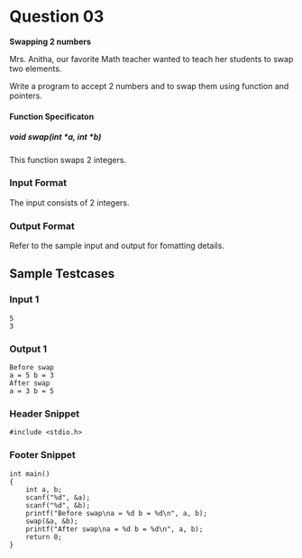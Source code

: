 # Question 03

**Swapping 2 numbers**

Mrs. Anitha, our favorite Math teacher wanted to teach her students to swap 
two elements.

Write a program to accept 2 numbers and to swap them using function and 
pointers.

#### Function Specificaton

##### void swap(int *a, int *b)

This function swaps 2 integers.

### Input Format

The input consists of 2 integers.

### Output Format

Refer to the sample input and output for fomatting details.

## Sample Testcases

### Input 1

```
5
3
```

### Output 1

```
Before swap
a = 5 b = 3
After swap
a = 3 b = 5
```

### Header Snippet

```
#include <stdio.h>
```

### Footer Snippet

```
int main() 
{
    int a, b;
    scanf("%d", &a);
    scanf("%d", &b);
    printf("Before swap\na = %d b = %d\n", a, b);
    swap(&a, &b);
    printf("After swap\na = %d b = %d\n", a, b);
    return 0;
}
```
